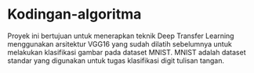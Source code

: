 # Kodingan-algoritma
Proyek ini bertujuan untuk menerapkan teknik Deep Transfer Learning menggunakan arsitektur VGG16 yang sudah dilatih sebelumnya untuk melakukan klasifikasi gambar pada dataset MNIST. MNIST adalah dataset standar yang digunakan untuk tugas klasifikasi digit tulisan tangan.
